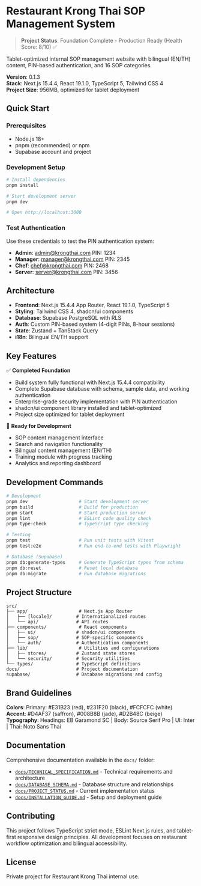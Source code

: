 # Restaurant Krong Thai SOP Management System

> **Project Status**: Foundation Complete - Production Ready (Health Score: 8/10) ✅

Tablet-optimized internal SOP management website with bilingual (EN/TH) content, PIN-based authentication, and 16 SOP categories.

**Version**: 0.1.3  
**Stack**: Next.js 15.4.4, React 19.1.0, TypeScript 5, Tailwind CSS 4  
**Project Size**: 956MB, optimized for tablet deployment

## Quick Start

### Prerequisites
- Node.js 18+ 
- pnpm (recommended) or npm
- Supabase account and project

### Development Setup

```bash
# Install dependencies
pnpm install

# Start development server
pnpm dev

# Open http://localhost:3000
```

### Test Authentication

Use these credentials to test the PIN authentication system:

- **Admin**: admin@krongthai.com PIN: 1234
- **Manager**: manager@krongthai.com PIN: 2345  
- **Chef**: chef@krongthai.com PIN: 2468
- **Server**: server@krongthai.com PIN: 3456

## Architecture

- **Frontend**: Next.js 15.4.4 App Router, React 19.1.0, TypeScript 5
- **Styling**: Tailwind CSS 4, shadcn/ui components
- **Database**: Supabase PostgreSQL with RLS
- **Auth**: Custom PIN-based system (4-digit PINs, 8-hour sessions)
- **State**: Zustand + TanStack Query
- **i18n**: Bilingual EN/TH support

## Key Features

✅ **Completed Foundation**
- Build system fully functional with Next.js 15.4.4 compatibility
- Complete Supabase database with schema, sample data, and working authentication
- Enterprise-grade security implementation with PIN authentication
- shadcn/ui component library installed and tablet-optimized
- Project size optimized for tablet deployment

🚀 **Ready for Development**
- SOP content management interface
- Search and navigation functionality
- Bilingual content management (EN/TH)
- Training module with progress tracking
- Analytics and reporting dashboard

## Development Commands

```bash
# Development
pnpm dev                   # Start development server
pnpm build                 # Build for production
pnpm start                 # Start production server
pnpm lint                  # ESLint code quality check
pnpm type-check            # TypeScript type checking

# Testing
pnpm test                  # Run unit tests with Vitest
pnpm test:e2e              # Run end-to-end tests with Playwright

# Database (Supabase)
pnpm db:generate-types     # Generate TypeScript types from schema
pnpm db:reset              # Reset local database
pnpm db:migrate            # Run database migrations
```

## Project Structure

```
src/
├── app/                   # Next.js App Router
│   ├── [locale]/         # Internationalized routes
│   └── api/              # API routes
├── components/            # React components
│   ├── ui/               # shadcn/ui components
│   ├── sop/              # SOP-specific components
│   └── auth/             # Authentication components
├── lib/                   # Utilities and configurations
│   ├── stores/           # Zustand state stores
│   └── security/         # Security utilities
└── types/                # TypeScript definitions
docs/                     # Project documentation
supabase/                 # Database migrations and config
```

## Brand Guidelines

**Colors**: Primary: #E31B23 (red), #231F20 (black), #FCFCFC (white)  
**Accent**: #D4AF37 (saffron), #008B8B (jade), #D2B48C (beige)  
**Typography**: Headings: EB Garamond SC | Body: Source Serif Pro | UI: Inter | Thai: Noto Sans Thai

## Documentation

Comprehensive documentation available in the `docs/` folder:

- [`docs/TECHNICAL_SPECIFICATION.md`](docs/TECHNICAL_SPECIFICATION.md) - Technical requirements and architecture
- [`docs/DATABASE_SCHEMA.md`](docs/DATABASE_SCHEMA.md) - Database structure and relationships
- [`docs/PROJECT_STATUS.md`](docs/PROJECT_STATUS.md) - Current implementation status
- [`docs/INSTALLATION_GUIDE.md`](docs/INSTALLATION_GUIDE.md) - Setup and deployment guide

## Contributing

This project follows TypeScript strict mode, ESLint Next.js rules, and tablet-first responsive design principles. All development focuses on restaurant workflow optimization and bilingual accessibility.

## License

Private project for Restaurant Krong Thai internal use.
